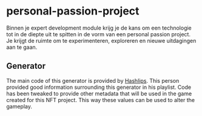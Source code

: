 # personal-passion-project
Binnen je expert development module krijg je de kans om een technologie tot in de diepte uit te spitten in de vorm van een personal passion project. Je krijgt de ruimte om te experimenteren, exploreren en nieuwe uitdagingen aan te gaan.

## Generator
The main code of this generator is provided by [Hashlips](https://www.youtube.com/channel/UC1LV4_VQGBJHTJjEWUmy8nA). This person provided good information surrounding this generator in his playlist. Code has been tweaked to provide other metadata that will be used in the game created for this NFT project. This way these values can be used to alter the gameplay.